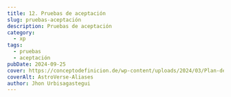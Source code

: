 ```yaml
---
title: 12. Pruebas de aceptación
slug: pruebas-aceptación
description: Pruebas de aceptación
category:
  - xp
tags:
  - pruebas
  - aceptación
pubDate: 2024-09-25
cover: https://conceptodefinicion.de/wp-content/uploads/2024/03/Plan-de-Iteracion.jpg
coverAlt: AstroVerse-Aliases
author: Jhon Urbisagastegui
---
```


